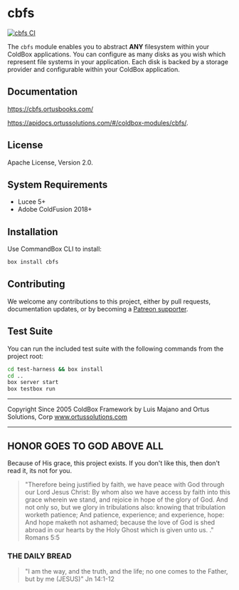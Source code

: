 # cbfs

[![cbfs CI](https://github.com/coldbox-modules/cbfs/actions/workflows/ci.yml/badge.svg)](https://github.com/coldbox-modules/cbfs/actions/workflows/ci.yml)

The `cbfs` module enables you to abstract **ANY** filesystem within your ColdBox applications. You can configure as many disks as you wish which represent file systems in your application. Each disk is backed by a storage provider and configurable within your ColdBox application.

## Documentation

https://cbfs.ortusbooks.com/

https://apidocs.ortussolutions.com/#/coldbox-modules/cbfs/.

## License

Apache License, Version 2.0.

## System Requirements

-   Lucee 5+
-   Adobe ColdFusion 2018+

## Installation

Use CommandBox CLI to install:

```bash
box install cbfs
```

## Contributing

We welcome any contributions to this project, either by pull requests, documentation updates, or by becoming a [Patreon supporter](https://www.patreon.com/ortussolutions).

## Test Suite

You can run the included test suite with the following commands from the project root:

```bash
cd test-harness && box install
cd ..
box server start
box testbox run
```

---

Copyright Since 2005 ColdBox Framework by Luis Majano and Ortus Solutions, Corp
www.ortussolutions.com

---

## HONOR GOES TO GOD ABOVE ALL

Because of His grace, this project exists. If you don't like this, then don't read it, its not for you.

> "Therefore being justified by faith, we have peace with God through our Lord Jesus Christ:
> By whom also we have access by faith into this grace wherein we stand, and rejoice in hope of the glory of God.
> And not only so, but we glory in tribulations also: knowing that tribulation worketh patience;
> And patience, experience; and experience, hope:
> And hope maketh not ashamed; because the love of God is shed abroad in our hearts by the
> Holy Ghost which is given unto us. ." Romans 5:5

### THE DAILY BREAD

> "I am the way, and the truth, and the life; no one comes to the Father, but by me (JESUS)" Jn 14:1-12

